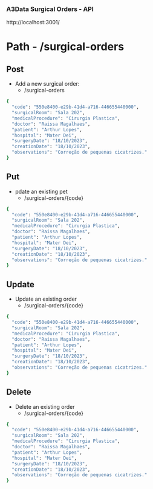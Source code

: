 ### A3Data Surgical Orders - API

http://localhost:3001/

# Path - /surgical-orders

## Post
* Add a new surgical order: 
  * /surgical-orders
```sh
{
  "code": "550e8400-e29b-41d4-a716-446655440000",
  "surgicalRoom": "Sala 202",
  "medicalProcedure": "Cirurgia Plastica",
  "doctor": "Raissa Magalhaes",
  "patient": "Arthur Lopes",
  "hospital": "Mater Dei",
  "surgeryDate": "18/10/2023",
  "creationDate": "18/10/2023",
  "observations": "Correção de pequenas cicatrizes."
}
  ```

## Put
* pdate an existing pet
  * /surgical-orders/{code}
```sh
{
  "code": "550e8400-e29b-41d4-a716-446655440000",
  "surgicalRoom": "Sala 202",
  "medicalProcedure": "Cirurgia Plastica",
  "doctor": "Raissa Magalhaes",
  "patient": "Arthur Lopes",
  "hospital": "Mater Dei",
  "surgeryDate": "18/10/2023",
  "creationDate": "18/10/2023",
  "observations": "Correção de pequenas cicatrizes."
}
  ```

## Update
* Update an existing order
  * /surgical-orders/{code}
```sh
{
  "code": "550e8400-e29b-41d4-a716-446655440000",
  "surgicalRoom": "Sala 202",
  "medicalProcedure": "Cirurgia Plastica",
  "doctor": "Raissa Magalhaes",
  "patient": "Arthur Lopes",
  "hospital": "Mater Dei",
  "surgeryDate": "18/10/2023",
  "creationDate": "18/10/2023",
  "observations": "Correção de pequenas cicatrizes."
}
  ```

## Delete
* Delete an existing order
  * /surgical-orders/{code}
```sh
{
  "code": "550e8400-e29b-41d4-a716-446655440000",
  "surgicalRoom": "Sala 202",
  "medicalProcedure": "Cirurgia Plastica",
  "doctor": "Raissa Magalhaes",
  "patient": "Arthur Lopes",
  "hospital": "Mater Dei",
  "surgeryDate": "18/10/2023",
  "creationDate": "18/10/2023",
  "observations": "Correção de pequenas cicatrizes."
}
  ```
